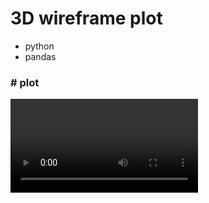 # 3D wireframe plot

- python
- pandas



### #  plot

<video src="wireframe_video.mov" />



<video controls>                                                                
    <source                                                                     
        src="/Users/jin-tak.han/code/Python_data_visualization/3D_wireframe_plot/wireframe_video.mov"
        type="video/mp4">                                                       
</video>


<video width="320" height="240" controls>
  <source src="/Users/jin-tak.han/code/Python_data_visualization/3D_wireframe_plot/wireframe_video.mov" type="video/mp4">
</video>


Video

<video src="/Users/jin-tak.han/code/Python_data_visualization/3D_wireframe_plot/wireframe_video.mov"></video>

here

### ![3D_wireframe](3D_wireframe.png)





### #  code

```python
import matplotlib.pyplot as plt
from mpl_toolkits.mplot3d import axes3d
import numpy as np
import pandas as pd


#df =  pd.read_csv('/Users/jin-tak.han/Code/Python_data_visualization/Pie_graph_basic/data_sample_pie_chart.csv')
#revenue_data = df["Revenue"]


x = [1,3,5,8,14,23,42,56]
y = [1,2,3,4,4,4,3,2]

z = np.array([[1,1,1,1,1,1,1,1],[3,4,5,6,7,8,9,10]])

figure = plt.figure()
axis = figure.add_subplot(111, projection = '3d')

axis.plot_wireframe(x, y, z)

axis.set_xlabel('x-axis')
axis.set_ylabel('y-axis')
axis.set_zlabel('z-axis')

plt.show()
```



